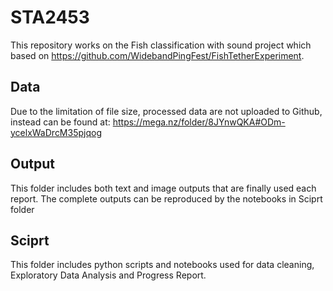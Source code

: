 # STA2453
This repository works on the Fish classification with sound project which based on https://github.com/WidebandPingFest/FishTetherExperiment.

## Data
Due to the limitation of file size, processed data are not uploaded to Github, instead can be found at: https://mega.nz/folder/8JYnwQKA#ODm-ycelxWaDrcM35pjqog

## Output
This folder includes both text and image outputs that are finally used each report. The complete outputs can be reproduced by the notebooks in Sciprt folder

## Sciprt
This folder includes python scripts and notebooks used for data cleaning, Exploratory Data Analysis and Progress Report.
